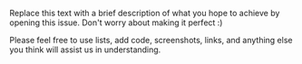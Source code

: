 Replace this text with a brief description of what you hope to achieve by
opening this issue. Don't worry about making it perfect :)

Please feel free to use lists, add code, screenshots, links, and anything else
you think will assist us in understanding.
